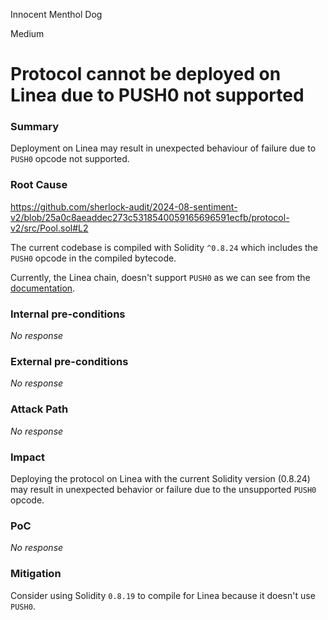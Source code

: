 Innocent Menthol Dog

Medium

# Protocol cannot be deployed on Linea due to PUSH0 not supported

### Summary

Deployment on Linea may result in unexpected behaviour of failure due to `PUSH0` opcode not supported.

### Root Cause

https://github.com/sherlock-audit/2024-08-sentiment-v2/blob/25a0c8aeaddec273c5318540059165696591ecfb/protocol-v2/src/Pool.sol#L2

The current codebase is compiled with Solidity `^0.8.24` which includes the `PUSH0` opcode in the compiled bytecode.

Currently, the Linea chain, doesn't support `PUSH0` as we can see from the [documentation](https://docs.linea.build/developers/quickstart/ethereum-differences#evm-opcodes).

### Internal pre-conditions

_No response_

### External pre-conditions

_No response_

### Attack Path

_No response_

### Impact

Deploying the protocol on Linea with the current Solidity version (0.8.24) may result in unexpected behavior or failure due to the unsupported `PUSH0` opcode.

### PoC

_No response_

### Mitigation

Consider using Solidity `0.8.19` to compile for Linea because it doesn't use `PUSH0`.
